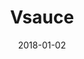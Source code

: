 ---
layout: site
title: "Vsauce"
date: 2018-01-02
categories: [community]
version: 1.2.10
major: 1
minor: 2
patch: 10
slug: vsauce
link: http://www.vsauce.com/
submitter: lpolepeddi
permalink: /sites/:slug
---